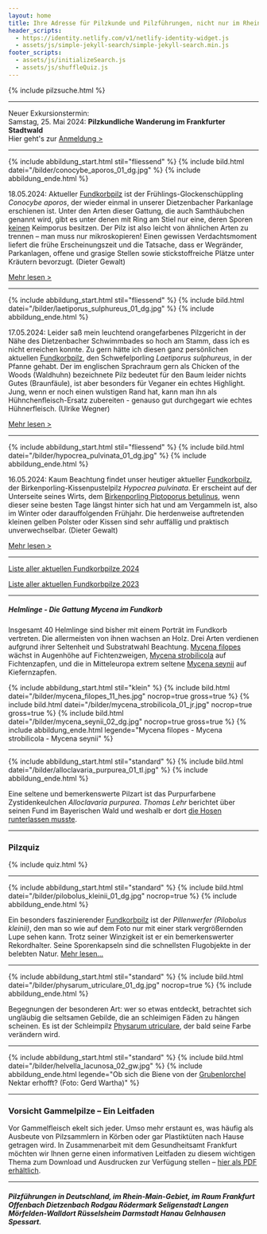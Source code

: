 ```yaml
---
layout: home
title: Ihre Adresse für Pilzkunde und Pilzführungen, nicht nur im Rhein-Main-Gebiet
header_scripts:
  - https://identity.netlify.com/v1/netlify-identity-widget.js
  - assets/js/simple-jekyll-search/simple-jekyll-search.min.js
footer_scripts:
  - assets/js/initializeSearch.js
  - assets/js/shuffleQuiz.js
---
```

{% include pilzsuche.html %}

- - -

Neuer Exkursionstermin:\
Samstag, 25. Mai 2024: **Pilzkundliche Wanderung im Frankfurter Stadtwald**\
Hier geht's zur [Anmeldung >](/termine)

- - -

{% include abbildung_start.html stil="fliessend" %}
{% include bild.html datei="/bilder/conocybe_aporos_01_dg.jpg" %}
{% include abbildung_ende.html %}

18.05.2024: Aktueller [Fundkorbpilz](AA "Glossar-") ist der Frühlings-Glockenschüppling *Conocybe aporos*, der wieder einmal in unserer Dietzenbacher Parkanlage erschienen ist. Unter den Arten dieser Gattung, die auch Samthäubchen genannt wird, gibt es unter denen mit Ring am Stiel nur eine, deren Sporen <ins>keinen</ins> Keimporus besitzen. Der Pilz ist also leicht von ähnlichen Arten zu trennen – man muss nur mikroskopieren! Einen gewissen Verdachtsmoment liefert die frühe Erscheinungszeit und die Tatsache, dass er Wegränder, Parkanlagen, offene und grasige Stellen sowie stickstoffreiche Plätze unter Kräutern bevorzugt. (Dieter Gewalt)

[Mehr lesen >](/pilze/conocybe-aporos-frühlings-glockenschüppling)

<div style="clear:  both"></div>

- - -

{% include abbildung_start.html stil="fliessend" %}
{% include bild.html datei="/bilder/laetiporus_sulphureus_01_dg.jpg" %}
{% include abbildung_ende.html %}

17.05.2024: Leider saß mein leuchtend orangefarbenes Pilzgericht in der Nähe des Dietzenbacher Schwimmbades so hoch am Stamm, dass ich es nicht erreichen konnte. Zu gern hätte ich diesen ganz persönlichen aktuellen [Fundkorbpilz](AA "Glossar-"), den Schwefelporling *Laetiporus sulphureus*, in der Pfanne gehabt. Der im englischen Sprachraum gern als Chicken of the Woods (Waldhuhn) bezeichnete Pilz bedeutet für den Baum leider nichts Gutes (Braunfäule), ist aber besonders für Veganer ein echtes Highlight. Jung, wenn er noch einen wulstigen Rand hat, kann man ihn als Hühnchenfleisch-Ersatz zubereiten - genauso gut durchgegart wie echtes Hühnerfleisch. (Ulrike Wegner)

[Mehr lesen >](/pilze/laetiporus-sulphureus-schwefelporling)

<div style="clear:  both"></div>

- - -

{% include abbildung_start.html stil="fliessend" %}
{% include bild.html datei="/bilder/hypocrea_pulvinata_01_dg.jpg" %}
{% include abbildung_ende.html %}

16.05.2024: Kaum Beachtung findet unser heutiger aktueller [Fundkorbpilz](AA "Glossar-"), der Birkenporling-Kissenpustelpilz *Hypocrea pulvinata*. Er erscheint auf der Unterseite seines Wirts, dem [Birkenporling Piptoporus betulinus](/pilze/piptoporus-betulinus-birkenporling), wenn dieser seine besten Tage längst hinter sich hat und am Vergammeln ist, also im Winter oder darauffolgenden Frühjahr. Die herdenweise auftretenden kleinen gelben Polster oder Kissen sind sehr auffällig und praktisch unverwechselbar. (Dieter Gewalt)

[Mehr lesen >](/pilze/hypocrea-pulvinata-birkenporling-kissenpustelpilz)

<div style="clear:  both"></div>

- - -

[Liste aller aktuellen Fundkorbpilze 2024](/artikel/liste-aller-aktuellen-fundkorbpilze-2024.html)

[Liste aller aktuellen Fundkorbpilze 2023](/artikel/liste-aller-aktuellen-fundkorbpilze-2023.html)

- - -

##### Helmlinge - Die Gattung *Mycena* im Fundkorb

Insgesamt 40 Helmlinge sind bisher mit einem Porträt im Fundkorb vertreten. Die allermeisten von ihnen wachsen an Holz. Drei Arten verdienen aufgrund ihrer Seltenheit und Substratwahl Beachtung. [Mycena filopes](/pilze/mycena-filopes-zerbrechlicher-fadenhelmling) wächst in Augenhöhe auf Fichtenzweigen, [Mycena strobilicola](/pilze/mycena-strobilicola-fichtenzapfenhelmling) auf Fichtenzapfen, und die in Mitteleuropa extrem seltene [Mycena seynii](/pilze/mycena-seynii-mediterraner-kiefernzapfenhelmling) auf Kiefernzapfen.

{% include abbildung_start.html stil="klein" %}
{% include bild.html datei="/bilder/mycena_filopes_11_hes.jpg" nocrop=true gross=true %}
{% include bild.html datei="/bilder/mycena_strobilicola_01_jr.jpg" nocrop=true gross=true %}
{% include bild.html datei="/bilder/mycena_seynii_02_dg.jpg" nocrop=true gross=true %}
{% include abbildung_ende.html legende="Mycena filopes - Mycena strobilicola - Mycena seynii" %}

- - -

{% include abbildung_start.html stil="standard" %}
{% include bild.html datei="/bilder/alloclavaria_purpurea_01_tl.jpg" %}
{% include abbildung_ende.html %}

Eine seltene und bemerkenswerte Pilzart ist das Purpurfarbene Zystidenkeulchen *Alloclavaria purpurea*. *Thomas Lehr* berichtet über seinen Fund im Bayerischen Wald und weshalb er dort [die Hosen runterlassen musste](/pilze/alloclavaria-purpurea-purpurfarbenes-zystidenkeulchen).

- - -

### Pilzquiz

{% include quiz.html %}

- - -

{% include abbildung_start.html stil="standard" %}
{% include bild.html datei="/bilder/pilobolus_kleinii_01_dg.jpg" nocrop=true %}
{% include abbildung_ende.html %}

Ein besonders faszinierender [Fundkorbpilz](AA "Glossar-") ist der *Pillenwerfer (Pilobolus kleinii)*, den man so wie auf dem Foto nur mit einer stark vergrößernden Lupe sehen kann. Trotz seiner Winzigkeit ist er ein bemerkenswerter Rekordhalter. Seine Sporenkapseln sind die schnellsten Flugobjekte in der belebten Natur. [Mehr lesen...](/pilze/pilobolus-kleinii-pillenwerfer)

- - -

{% include abbildung_start.html stil="standard" %}
{% include bild.html datei="/bilder/physarum_utriculare_01_dg.jpg" nocrop=true %}
{% include abbildung_ende.html %}

Begegnungen der besonderen Art: wer so etwas entdeckt, betrachtet sich ungläubig die seltsamen Gebilde, die an schleimigen Fäden zu hängen scheinen. Es ist der Schleimpilz [Physarum utriculare](/pilze/physarum-utriculare-fadenfruchtschleimpilz), der bald seine Farbe verändern wird.

- - -

{% include abbildung_start.html stil="standard" %}
{% include bild.html datei="/bilder/helvella_lacunosa_02_gw.jpg" %}
{% include abbildung_ende.html legende="Ob sich die Biene von der <a href='/pilze/helvella-lacunosa-grubenlorchel'>Grubenlorchel</a> Nektar erhofft?  (Foto: Gerd Wartha)" %}

- - -

### Vorsicht Gammelpilze – Ein Leitfaden

Vor Gammelfleisch ekelt sich jeder. Umso mehr erstaunt es, was häufig als Ausbeute von Pilzsammlern in Körben oder gar Plastiktüten nach Hause getragen wird. In Zusammenarbeit mit dem Gesundheitsamt Frankfurt möchten wir Ihnen gerne einen informativen Leitfaden zu diesem wichtigen Thema zum Download und Ausdrucken zur Verfügung stellen – [hier als PDF erhältlich](/assets/docs/Fundkorb.de-Gammelpilze.pdf).

- - -

##### Pilzführungen in Deutschland, im Rhein-Main-Gebiet, im Raum Frankfurt Offenbach Dietzenbach Rodgau Rödermark Seligenstadt Langen Mörfelden-Walldort Rüsselsheim Darmstadt Hanau Gelnhausen Spessart.